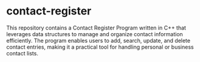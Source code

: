 # contact-register
This repository contains a Contact Register Program written in C++ that leverages data structures to manage and organize contact information efficiently. The program enables users to add, search, update, and delete contact entries, making it a practical tool for handling personal or business contact lists.
